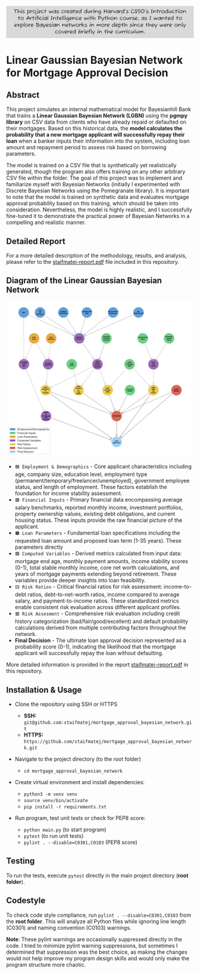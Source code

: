 ![FYI](FYI.png)

# Linear Gaussian Bayesian Network for Mortgage Approval Decision

## Abstract

This project simulates an internal mathematical model for Bayesianhill Bank that trains a **Linear Gaussian Bayesian Network (LGBN)** using the **pgmpy library** on CSV data from clients who have already repaid or defaulted on their mortgages. Based on this historical data, the **model calculates the probability that a new mortgage applicant will successfully repay their loan** when a banker inputs their information into the system, including loan amount and repayment period to assess risk based on borrowing parameters.

The model is trained on a CSV file that is synthetically yet realistically generated, though the program also offers training on any other arbitrary CSV file within the folder. The goal of this project was to implement and familiarize myself with Bayesian Networks (initially I experimented with Discrete Bayesian Networks using the Pomegranate library). It is important to note that the model is trained on synthetic data and evaluates mortgage approval probability based on this training, which should be taken into consideration. Nevertheless, the model is highly realistic, and I successfully fine-tuned it to demonstrate the practical power of Bayesian Networks in a compelling and realistic manner.

## Detailed Report

For a more detailed description of the methodology, results, and analysis, please refer to the [staifmatej-report.pdf](staifmatej-report.pdf) file included in this repository.

## Diagram of the Linear Gaussian Bayesian Network

![Diagram of the Linear Gaussian Bayesian Network](mortgage_approval_bayesian_network/diagram_photos/bayesian_network_readme.jpg)

- `🟦 Employment & Demographics` - Core applicant characteristics including age, company size, education level, employment type (permanent/temporary/freelancer/unemployed), government employee status, and length of employment. These factors establish the foundation for income stability assessment.
- `🟩 Financial Inputs` - Primary financial data encompassing average salary benchmarks, reported monthly income, investment portfolios, property ownership values, existing debt obligations, and current housing status. These inputs provide the raw financial picture of the applicant.
-  `🟧 Loan Parameters`  -  Fundamental loan specifications including the requested loan amount and proposed loan term (1-35 years). These parameters directly
- `🟪 Computed Variables` - Derived metrics calculated from input data: mortgage end age, monthly payment amounts, income stability scores (0-1), total stable monthly income, core net worth calculations, and years of mortgage payments extending beyond retirement. These variables provide deeper insights into loan feasibility.
- `🟨 Risk Ratios` - Critical financial ratios for risk assessment: income-to-debt ratios, debt-to-net-worth ratios, income compared to average salary, and payment-to-income ratios. These standardized metrics enable consistent risk evaluation across different applicant profiles.
- `🟥 Risk Assesment`  - Comprehensive risk evaluation including credit history categorization (bad/fair/good/excellent) and default probability calculations derived from multiple contributing factors throughout the network.
- **Final Decision** - The ultimate loan approval decision represented as a probability score (0-1), indicating the likelihood that the mortgage applicant will successfully repay the loan without defaulting.
  
More detailed information is provided in the report [staifmatej-report.pdf](staifmatej-report.pdf) in this repository.


## Installation & Usage

- Clone the repository using SSH or HTTPS
    - **SSH:** `git@github.com:staifmatej/mortgage_approval_bayesian_network.git`
    - **HTTPS:** `https://github.com/staifmatej/mortgage_approval_bayesian_network.git`

- Navigate to the project directory (to the root folder)

    - `cd mortgage_approval_bayesian_network`

- Create virtual environment and install dependencies:

    - `python3 -m venv venv`
    - `source venv/bin/activate`
    - `pip install -r requirements.txt`

- Run program, test unit tests or check for PEP8 score:
 
    - `python main.py` (to start program)
    - `pytest` (to run unit tests)
    - `pylint . --disable=C0301,C0103` (PEP8 score)

## Testing

To run the tests, execute `pytest` directly in the main project directory (**root folder**).

## Codestyle

To check code style compliance, run `pylint . --disable=C0301,C0103` from the **root folder**.
This will analyze all Python files while ignoring line length (C0301) and naming convention (C0103) warnings.
  

**Note**: These pylint warnings are occasionally suppressed
  directly in the code. I tried to minimize pylint warning
  suppressions, but sometimes I determined that suppression
   was the best choice, as making the changes would not
  help improve my program design skills and would only make
   the program structure more chaotic.
